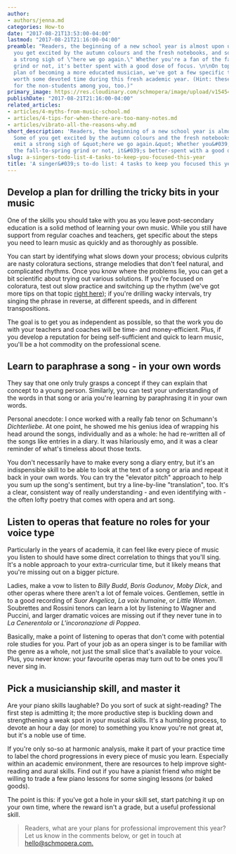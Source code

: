 ```yaml
---
author:
- authors/jenna.md
categories: How-to
date: "2017-08-21T13:53:00-04:00"
lastmod: "2017-08-21T21:16:00-04:00"
preamble: "Readers, the beginning of a new school year is almost upon us. Some of
  you get excited by the autumn colours and the fresh notebooks, and some of you emit
  a strong sigh of \"here we go again.\" Whether you're a fan of the fall-to-spring
  grind or not, it's better spent with a good dose of focus. \n\nOn top of your general
  plan of becoming a more educated musician, we've got a few specific tasks that are
  worth some devoted time during this fresh academic year. (Hint: these tips apply
  for the non-students among you, too.)"
primary_image: https://res.cloudinary.com/schmopera/image/upload/v1545409169/media/webhook-uploads/1503341670837/2017-08-21---Tasks.jpg.jpg
publishDate: "2017-08-21T21:16:00-04:00"
related_articles:
- articles/4-myths-from-music-school.md
- articles/4-tips-for-when-there-are-too-many-notes.md
- articles/vibrato-all-the-reasons-why.md
short_description: 'Readers, the beginning of a new school year is almost upon us.
  Some of you get excited by the autumn colours and the fresh notebooks; some of you
  emit a strong sigh of &quot;here we go again.&quot; Whether you&#039;re a fan of
  the fall-to-spring grind or not, it&#039;s better-spent with a good dose of focus. '
slug: a-singers-todo-list-4-tasks-to-keep-you-focused-this-year
title: 'A singer&#039;s to-do list: 4 tasks to keep you focused this year'
---
```


## Develop a plan for drilling the tricky bits in your music

One of the skills you should take with you as you leave post-secondary education is a solid method of learning your own music. While you still have support from regular coaches and teachers, get specific about the steps you need to learn music as quickly and as thoroughly as possible. 

You can start by identifying what slows down your process; obvious culprits are nasty coloratura sections, strange melodies that don't feel natural, and complicated rhythms. Once you know where the problems lie, you can get a bit scientific about trying out various solutions. If you're focused on coloratura, test out slow practice and switching up the rhythm (we've got more tips on that topic [right here](/4-tips-for-when-there-are-too-many-notes/)); if you're drilling wacky intervals, try singing the phrase in reverse, at different speeds, and in different transpositions.

The goal is to get you as independent as possible, so that the work you do with your teachers and coaches will be time- and money-efficient. Plus, if you develop a reputation for being self-sufficient and quick to learn music, you'll be a hot commodity on the professional scene.

## Learn to paraphrase a song - in your own words

They say that one only truly grasps a concept if they can explain that concept to a young person. Similarly, you can test your understanding of the words in that song or aria you're learning by paraphrasing it in your own words.

Personal anecdote: I once worked with a really fab tenor on Schumann's *Dichterliebe*. At one point, he showed me his genius idea of wrapping his head around the songs, individually and as a whole: he had re-written all of the songs like entries in a diary. It was hilariously emo, and it was a clear reminder of what's timeless about those texts.

You don't necessarily have to make every song a diary entry, but it's an indispensible skill to be able to look at the text of a song or aria and repeat it back in your own words. You can try the "elevator pitch" approach to help you sum up the song's sentiment, but try a line-by-line "translation", too. It's a clear, consistent way of really understanding - and even identifying with - the often lofty poetry that comes with opera and art song.

## Listen to operas that feature no roles for your voice type

Particularly in the years of academia, it can feel like every piece of music you listen to should have some direct correlation to things that you'll sing. It's a noble approach to your extra-curricular time, but it likely means that you're missing out on a bigger picture.

Ladies, make a vow to listen to *Billy Budd*, *Boris Godunov*, *Moby Dick*, and other operas where there aren't a lot of female voices. Gentlemen, settle in to a good recording of *Suor Angelica*, *La voix humaine*, or *Little Women*. Soubrettes and Rossini tenors can learn a lot by listening to Wagner and Puccini, and larger dramatic voices are missing out if they never tune in to *La Cenerentola* or *L'incoronazione di Poppea*.

Basically, make a point of listening to operas that don't come with potential role studies for you. Part of your job as an opera singer is to be familiar with the genre as a whole, not just the small slice that's available to your voice. Plus, you never know: your favourite operas may turn out to be ones you'll never sing in. 

## Pick a musicianship skill, and master it

Are your piano skills laughable? Do you sort of suck at sight-reading? The first step is admitting it; the more productive step is buckling down and strengthening a weak spot in your musical skills. It's a humbling process, to devote an hour a day (or more) to something you know you're not great at, but it's a noble use of time. 

If you're only so-so at harmonic analysis, make it part of your practice time to label the chord progressions in every piece of music you learn. Especially within an academic environment, there are resources to help improve sight-reading and aural skills. Find out if you have a pianist friend who might be willing to trade a few piano lessons for some singing lessons (or baked goods).

The point is this: if you've got a hole in your skill set, start patching it up on your own time, where the reward isn't a grade, but a useful professional skill. 

>Readers, what are your plans for professional improvement this year? Let us know in the comments below, or get in touch at [hello@schmopera.com.](mailto:hello@schmopera.com)
